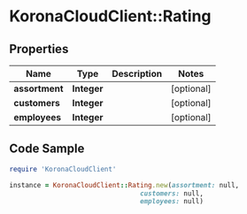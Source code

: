 # KoronaCloudClient::Rating

## Properties

Name | Type | Description | Notes
------------ | ------------- | ------------- | -------------
**assortment** | **Integer** |  | [optional] 
**customers** | **Integer** |  | [optional] 
**employees** | **Integer** |  | [optional] 

## Code Sample

```ruby
require 'KoronaCloudClient'

instance = KoronaCloudClient::Rating.new(assortment: null,
                                 customers: null,
                                 employees: null)
```


